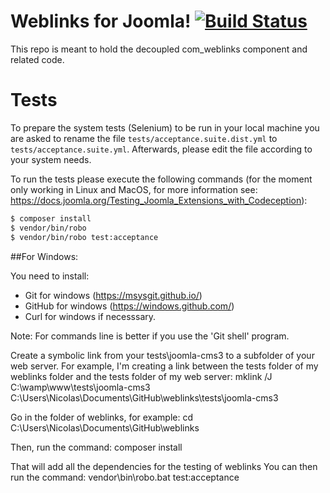 # Weblinks for Joomla! [![Build Status](https://travis-ci.org/joomla-extensions/weblinks.svg?branch=master)](https://travis-ci.org/joomla-extensions/weblinks)

This repo is meant to hold the decoupled com_weblinks component and related code.

# Tests
To prepare the system tests (Selenium) to be run in your local machine you are asked to rename the file `tests/acceptance.suite.dist.yml` to `tests/acceptance.suite.yml`. Afterwards, please edit the file according to your system needs.

To run the tests please execute the following commands (for the moment only working in Linux and MacOS, for more information see: https://docs.joomla.org/Testing_Joomla_Extensions_with_Codeception):

```bash
$ composer install
$ vendor/bin/robo
$ vendor/bin/robo test:acceptance
```


##For Windows:

You need to install:
- Git for windows (https://msysgit.github.io/)
- GitHub for windows (https://windows.github.com/) 
- Curl for windows if necesssary. 

Note: For commands line is better if you use the 'Git shell' program. 

Create a symbolic link from your tests\joomla-cms3 to a subfolder of your web server. For example, I'm creating a link between the tests folder of my weblinks folder and the tests folder of my web server:
mklink /J C:\wamp\www\tests\joomla-cms3 C:\Users\Nicolas\Documents\GitHub\weblinks\tests\joomla-cms3

Go in the folder of weblinks, for example: 
cd C:\Users\Nicolas\Documents\GitHub\weblinks

Then, run the command:
composer install

That will add all the dependencies for the testing of weblinks
You can then run the command:
vendor\bin\robo.bat test:acceptance
